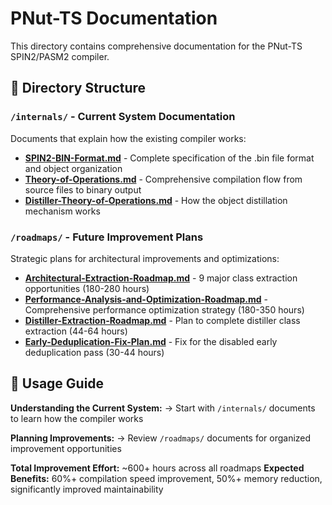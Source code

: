 # PNut-TS Documentation

This directory contains comprehensive documentation for the PNut-TS SPIN2/PASM2 compiler.

## 📁 Directory Structure

### `/internals/` - Current System Documentation
Documents that explain how the existing compiler works:

- **[SPIN2-BIN-Format.md](internals/SPIN2-BIN-Format.md)** - Complete specification of the .bin file format and object organization
- **[Theory-of-Operations.md](internals/Theory-of-Operations.md)** - Comprehensive compilation flow from source files to binary output
- **[Distiller-Theory-of-Operations.md](internals/Distiller-Theory-of-Operations.md)** - How the object distillation mechanism works

### `/roadmaps/` - Future Improvement Plans
Strategic plans for architectural improvements and optimizations:

- **[Architectural-Extraction-Roadmap.md](roadmaps/Architectural-Extraction-Roadmap.md)** - 9 major class extraction opportunities (180-280 hours)
- **[Performance-Analysis-and-Optimization-Roadmap.md](roadmaps/Performance-Analysis-and-Optimization-Roadmap.md)** - Comprehensive performance optimization strategy (180-350 hours)
- **[Distiller-Extraction-Roadmap.md](roadmaps/Distiller-Extraction-Roadmap.md)** - Plan to complete distiller class extraction (44-64 hours)
- **[Early-Deduplication-Fix-Plan.md](roadmaps/Early-Deduplication-Fix-Plan.md)** - Fix for the disabled early deduplication pass (30-44 hours)

## 🎯 Usage Guide

**Understanding the Current System:**
→ Start with `/internals/` documents to learn how the compiler works

**Planning Improvements:**
→ Review `/roadmaps/` documents for organized improvement opportunities

**Total Improvement Effort:** ~600+ hours across all roadmaps
**Expected Benefits:** 60%+ compilation speed improvement, 50%+ memory reduction, significantly improved maintainability